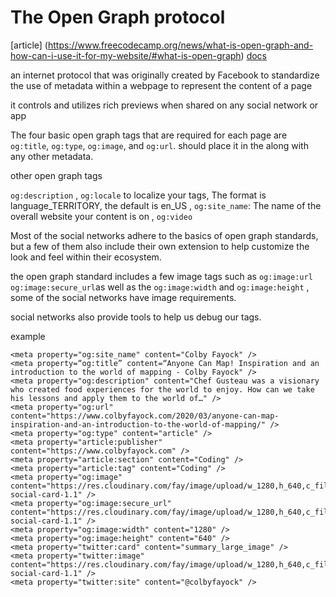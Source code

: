 # The Open Graph protocol

[article] (https://www.freecodecamp.org/news/what-is-open-graph-and-how-can-i-use-it-for-my-website/#what-is-open-graph)
[docs](https://ogp.me/)

an internet protocol that was originally created by Facebook to standardize the use of metadata within a webpage to represent the content of a page

it controls and utilizes rich previews when shared on any social network or app

The four basic open graph tags that are required for each page are `og:title`, `og:type`, `og:image`, and `og:url`. should place it in the <head> along with any other metadata.

other open graph tags

`og:description` , `og:locale` to localize your tags, The format is language_TERRITORY, the default is en_US , `og:site_name`: The name of the overall website your content is on ,
`og:video`

Most of the social networks adhere to the basics of open graph standards, but a few of them also include their own extension to help customize the look and feel within their ecosystem.

the open graph standard includes a few image tags such as `og:image:url` `og:image:secure_url`as well as the `og:image:width` and `og:image:height` , some of the social networks have image requirements.

social networks also provide tools to help us debug our tags.

example

```
<meta property="og:site_name" content="Colby Fayock" />
<meta property=“og:title” content=“Anyone Can Map! Inspiration and an introduction to the world of mapping - Colby Fayock" />
<meta property="og:description" content="Chef Gusteau was a visionary who created food experiences for the world to enjoy. How can we take his lessons and apply them to the world of…" />
<meta property="og:url" content="https://www.colbyfayock.com/2020/03/anyone-can-map-inspiration-and-an-introduction-to-the-world-of-mapping/" />
<meta property="og:type" content="article" />
<meta property="article:publisher" content="https://www.colbyfayock.com" />
<meta property="article:section" content="Coding" />
<meta property="article:tag" content="Coding" />
<meta property="og:image" content="https://res.cloudinary.com/fay/image/upload/w_1280,h_640,c_fill,q_auto,f_auto/w_860,c_fit,co_rgb:232129,g_west,x_80,y_-60,l_text:Source%20Sans%20Pro_70_line_spacing_-10_semibold:Anyone%20Can%20Map!%20Inspiration%20and%20an%20introduction%20to%20the%20world%20of%20mapping/blog-social-card-1.1" />
<meta property="og:image:secure_url" content="https://res.cloudinary.com/fay/image/upload/w_1280,h_640,c_fill,q_auto,f_auto/w_860,c_fit,co_rgb:232129,g_west,x_80,y_-60,l_text:Source%20Sans%20Pro_70_line_spacing_-10_semibold:Anyone%20Can%20Map!%20Inspiration%20and%20an%20introduction%20to%20the%20world%20of%20mapping/blog-social-card-1.1" />
<meta property="og:image:width" content="1280" />
<meta property="og:image:height" content="640" />
<meta property="twitter:card" content="summary_large_image" />
<meta property="twitter:image" content="https://res.cloudinary.com/fay/image/upload/w_1280,h_640,c_fill,q_auto,f_auto/w_860,c_fit,co_rgb:232129,g_west,x_80,y_-60,l_text:Source%20Sans%20Pro_70_line_spacing_-10_semibold:Anyone%20Can%20Map!%20Inspiration%20and%20an%20introduction%20to%20the%20world%20of%20mapping/blog-social-card-1.1" />
<meta property="twitter:site" content="@colbyfayock" />
```
